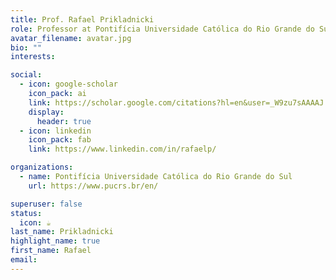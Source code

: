 ```yaml
---
title: Prof. Rafael Prikladnicki
role: Professor at Pontifícia Universidade Católica do Rio Grande do Sul
avatar_filename: avatar.jpg
bio: ""
interests:

social:
  - icon: google-scholar
    icon_pack: ai
    link: https://scholar.google.com/citations?hl=en&user=_W9zu7sAAAAJ
    display:
      header: true
  - icon: linkedin
    icon_pack: fab
    link: https://www.linkedin.com/in/rafaelp/

organizations:
  - name: Pontifícia Universidade Católica do Rio Grande do Sul
    url: https://www.pucrs.br/en/

superuser: false
status:
  icon: ☕️
last_name: Prikladnicki
highlight_name: true
first_name: Rafael
email: 
---
```






